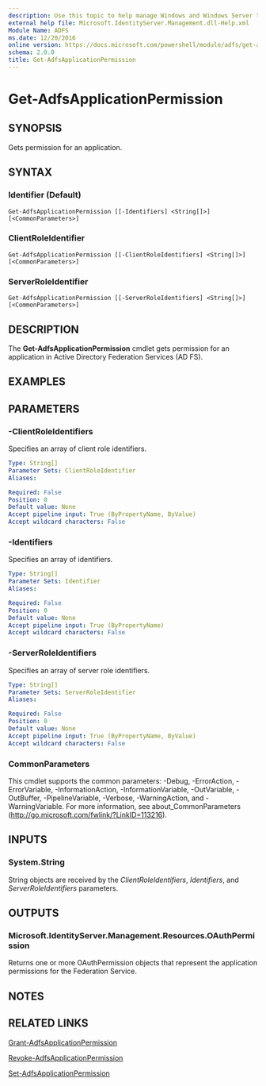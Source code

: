 ```yaml
---
description: Use this topic to help manage Windows and Windows Server technologies with Windows PowerShell.
external help file: Microsoft.IdentityServer.Management.dll-Help.xml
Module Name: ADFS
ms.date: 12/20/2016
online version: https://docs.microsoft.com/powershell/module/adfs/get-adfsapplicationpermission?view=windowsserver2022-ps&wt.mc_id=ps-gethelp
schema: 2.0.0
title: Get-AdfsApplicationPermission
---
```


# Get-AdfsApplicationPermission

## SYNOPSIS
Gets permission for an application.

## SYNTAX

### Identifier (Default)
```
Get-AdfsApplicationPermission [[-Identifiers] <String[]>] [<CommonParameters>]
```

### ClientRoleIdentifier
```
Get-AdfsApplicationPermission [[-ClientRoleIdentifiers] <String[]>] [<CommonParameters>]
```

### ServerRoleIdentifier
```
Get-AdfsApplicationPermission [[-ServerRoleIdentifiers] <String[]>] [<CommonParameters>]
```

## DESCRIPTION
The **Get-AdfsApplicationPermission** cmdlet gets permission for an application in Active Directory Federation Services (AD FS).

## EXAMPLES

## PARAMETERS

### -ClientRoleIdentifiers
Specifies an array of client role identifiers.

```yaml
Type: String[]
Parameter Sets: ClientRoleIdentifier
Aliases:

Required: False
Position: 0
Default value: None
Accept pipeline input: True (ByPropertyName, ByValue)
Accept wildcard characters: False
```

### -Identifiers
Specifies an array of identifiers.

```yaml
Type: String[]
Parameter Sets: Identifier
Aliases:

Required: False
Position: 0
Default value: None
Accept pipeline input: True (ByPropertyName)
Accept wildcard characters: False
```

### -ServerRoleIdentifiers
Specifies an array of server role identifiers.

```yaml
Type: String[]
Parameter Sets: ServerRoleIdentifier
Aliases:

Required: False
Position: 0
Default value: None
Accept pipeline input: True (ByPropertyName, ByValue)
Accept wildcard characters: False
```

### CommonParameters
This cmdlet supports the common parameters: -Debug, -ErrorAction, -ErrorVariable, -InformationAction, -InformationVariable, -OutVariable, -OutBuffer, -PipelineVariable, -Verbose, -WarningAction, and -WarningVariable. For more information, see about_CommonParameters (http://go.microsoft.com/fwlink/?LinkID=113216).

## INPUTS

### System.String

String objects are received by the *ClientRoleIdentifiers*, *Identifiers*, and *ServerRoleIdentifiers* parameters.

## OUTPUTS

### Microsoft.IdentityServer.Management.Resources.OAuthPermission

Returns one or more OAuthPermission objects that represent the application permissions for the Federation Service.

## NOTES

## RELATED LINKS

[Grant-AdfsApplicationPermission](./Grant-AdfsApplicationPermission.md)

[Revoke-AdfsApplicationPermission](./Revoke-AdfsApplicationPermission.md)

[Set-AdfsApplicationPermission](./Set-AdfsApplicationPermission.md)

